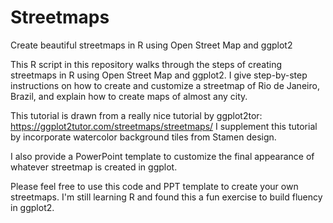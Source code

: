 # Streetmaps
Create beautiful streetmaps in R using Open Street Map and ggplot2

This R script in this repository walks through the steps of creating streetmaps 
in R using Open Street Map and ggplot2. I give step-by-step instructions on 
how to create and customize a streetmap of Rio de Janeiro, Brazil, and explain
how to create maps of almost any city. 

This tutorial is drawn from a really nice tutorial by ggplot2tor:
https://ggplot2tutor.com/streetmaps/streetmaps/
I supplement this tutorial by incorporate watercolor background tiles
from Stamen design. 

I also provide a PowerPoint template to customize the final appearance of whatever 
streetmap is created in ggplot. 

Please feel free to use this code and PPT template to create your own streetmaps. 
I'm still learning R and found this a fun exercise to build fluency in ggplot2. 
